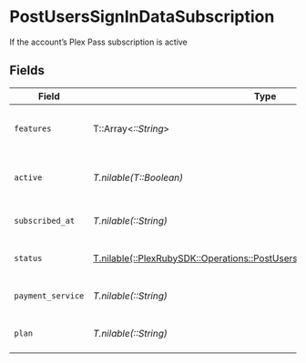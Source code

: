 # PostUsersSignInDataSubscription

If the account’s Plex Pass subscription is active


## Fields

| Field                                                                                                                                               | Type                                                                                                                                                | Required                                                                                                                                            | Description                                                                                                                                         | Example                                                                                                                                             |
| --------------------------------------------------------------------------------------------------------------------------------------------------- | --------------------------------------------------------------------------------------------------------------------------------------------------- | --------------------------------------------------------------------------------------------------------------------------------------------------- | --------------------------------------------------------------------------------------------------------------------------------------------------- | --------------------------------------------------------------------------------------------------------------------------------------------------- |
| `features`                                                                                                                                          | T::Array<*::String*>                                                                                                                                | :heavy_minus_sign:                                                                                                                                  | List of features allowed on your Plex Pass subscription                                                                                             |                                                                                                                                                     |
| `active`                                                                                                                                            | *T.nilable(T::Boolean)*                                                                                                                             | :heavy_minus_sign:                                                                                                                                  | If the account's Plex Pass subscription is active                                                                                                   | true                                                                                                                                                |
| `subscribed_at`                                                                                                                                     | *T.nilable(::String)*                                                                                                                               | :heavy_minus_sign:                                                                                                                                  | Date the account subscribed to Plex Pass                                                                                                            | 2021-04-12T18:21:12Z                                                                                                                                |
| `status`                                                                                                                                            | [T.nilable(::PlexRubySDK::Operations::PostUsersSignInDataAuthenticationStatus)](../../models/operations/postuserssignindataauthenticationstatus.md) | :heavy_minus_sign:                                                                                                                                  | String representation of subscriptionActive                                                                                                         | Inactive                                                                                                                                            |
| `payment_service`                                                                                                                                   | *T.nilable(::String)*                                                                                                                               | :heavy_minus_sign:                                                                                                                                  | Payment service used for your Plex Pass subscription                                                                                                |                                                                                                                                                     |
| `plan`                                                                                                                                              | *T.nilable(::String)*                                                                                                                               | :heavy_minus_sign:                                                                                                                                  | Name of Plex Pass subscription plan                                                                                                                 |                                                                                                                                                     |